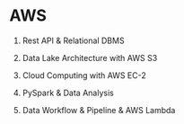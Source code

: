 # AWS
1. Rest API & Relational DBMS

2. Data Lake Architecture with AWS S3

3. Cloud Computing with AWS EC-2

4. PySpark & Data Analysis

5. Data Workflow & Pipeline & AWS Lambda
